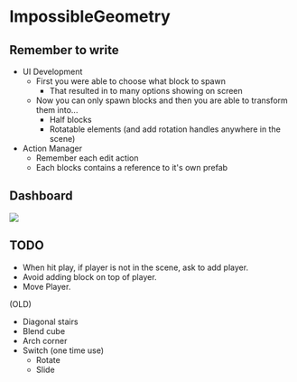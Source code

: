 # ImpossibleGeometry

## Remember to write

- UI Development
    - First you were able to choose what block to spawn
        - That resulted in to many options showing on screen
    - Now you can only spawn blocks and then you are able to transform them into...
        - Half blocks
        - Rotatable elements (and add rotation handles anywhere in the scene)
- Action Manager
    - Remember each edit action
    - Each blocks contains a reference to it's own prefab

## Dashboard


<a href="https://app.zenhub.com/workspace/o/rodrigohamuy/impossible-geometry/boards?repos=108735107"><img src="https://img.shields.io/badge/zenhub-board-blue.svg?style=flat-square"></a>

## TODO

- When hit play, if player is not in the scene, ask to add player.
- Avoid adding block on top of player.
- Move Player.

(OLD)
- Diagonal stairs
- Blend cube
- Arch corner
- Switch (one time use)
    - Rotate
    - Slide
  